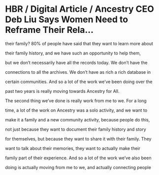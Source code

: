# HBR / Digital Article / Ancestry CEO Deb Liu Says Women Need to Reframe Their Rela…

their family? 80% of people have said that they want to learn more about

their family history, and we have such an opportunity to help them,

but we don’t necessarily have all the records today. We don’t have the

connections to all the archives. We don’t have as rich a rich database in

certain communities. And so a lot of the work we’ve been doing over the

past two years is really moving towards Ancestry for All.

The second thing we’ve done is really work from me to we. For a long

time, a lot of the work on Ancestry was a solo activity, and we want to

make it a family and a new community activity, because people do this,

not just because they want to document their family history and story

for themselves, but because they want to share it with their family. They

want to talk about their memories, they want to actually make their

family part of their experience. And so a lot of the work we’ve also been

doing is actually moving from me to we, and actually connecting people